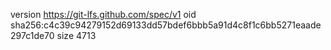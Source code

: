 version https://git-lfs.github.com/spec/v1
oid sha256:c4c39c94279152d69133dd57bdef6bbb5a91d4c8f1c6bb5271eaade297c1de70
size 4713
